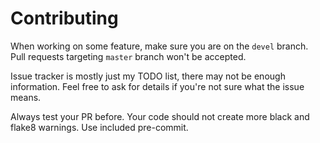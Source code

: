 # Contributing

When working on some feature, make sure you are on the `devel` branch. Pull requests targeting `master` branch won't be accepted.

Issue tracker is mostly just my TODO list, there may not be enough information. Feel free to ask for details if you're not sure what the issue means.

Always test your PR before. Your code should not create more black and flake8 warnings. Use included pre-commit.
